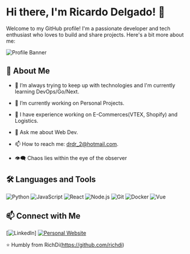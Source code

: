 # Hi there, I'm Ricardo Delgado! 👋

Welcome to my GitHub profile! I'm a passionate developer and tech enthusiast who loves to build and share projects. Here's a bit more about me:

![Profile Banner](https://xpersonalbucket.s3.amazonaws.com/public/Screenshot+2024-06-12+at+2.15.56%E2%80%AFa.m..png)

## 🚀 About Me

- 🌱 I’m always trying to keep up with technologies and I'm currently learning DevOps/Go/Next.
- 💼 I’m currently working on Personal Projects.
- 💼 I have experience working on E-Commerces(VTEX, Shopify) and Logistics.
- 💬 Ask me about Web Dev.
- 📫 How to reach me: drdr_2@hotmail.com.

- 👁️‍🗨️ Chaos lies within the eye of the observer

## 🛠️ Languages and Tools

![Python](https://img.shields.io/badge/-Python-333333?style=flat&logo=python)
![JavaScript](https://img.shields.io/badge/-JavaScript-333333?style=flat&logo=javascript)
![React](https://img.shields.io/badge/-React-333333?style=flat&logo=react)
![Node.js](https://img.shields.io/badge/-Node.js-333333?style=flat&logo=node.js)
![Git](https://img.shields.io/badge/-Git-333333?style=flat&logo=git)
![Docker](https://img.shields.io/badge/-Docker-333333?style=flat&logo=docker)
![Vue](https://img.shields.io/badge/Vue.js-4FC08D?style=flat&logo=vue.js&logoColor=white)

## 📫 Connect with Me

[![LinkedIn](https://www.linkedin.com/in/ricardo-delgado-377769112/)]
[![Personal Website](https://img.shields.io/badge/-Website-333333?style=flat&logo=google-chrome)](https://yourwebsite.com/)

⭐️ Humbly from RichDi(https://github.com/richdi)
